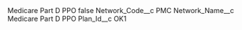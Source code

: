 <?xml version="1.0" encoding="UTF-8"?>
<CustomMetadata xmlns="http://soap.sforce.com/2006/04/metadata" xmlns:xsi="http://www.w3.org/2001/XMLSchema-instance" xmlns:xsd="http://www.w3.org/2001/XMLSchema">
    <label>Medicare Part D PPO</label>
    <protected>false</protected>
    <values>
        <field>Network_Code__c</field>
        <value xsi:type="xsd:string">PMC</value>
    </values>
    <values>
        <field>Network_Name__c</field>
        <value xsi:type="xsd:string">Medicare Part D PPO</value>
    </values>
    <values>
        <field>Plan_Id__c</field>
        <value xsi:type="xsd:string">OK1</value>
    </values>
</CustomMetadata>
